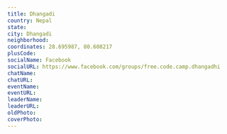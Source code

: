 ```yaml
---
title: Dhangadi
country: Nepal
state: 
city: Dhangadi
neighborhood: 
coordinates: 28.695987, 80.608217
plusCode:
socialName: Facebook
socialURL: https://www.facebook.com/groups/free.code.camp.dhangadhi
chatName:
chatURL:
eventName:
eventURL:
leaderName:
leaderURL:
oldPhoto: 
coverPhoto:
---
```

